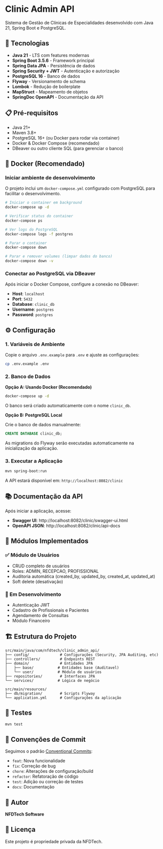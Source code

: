 # Clinic Admin API

Sistema de Gestão de Clínicas de Especialidades desenvolvido com Java 21, Spring Boot e PostgreSQL.

## 🚀 Tecnologias

- **Java 21** - LTS com features modernas
- **Spring Boot 3.5.6** - Framework principal
- **Spring Data JPA** - Persistência de dados
- **Spring Security + JWT** - Autenticação e autorização
- **PostgreSQL 16** - Banco de dados
- **Flyway** - Versionamento de schema
- **Lombok** - Redução de boilerplate
- **MapStruct** - Mapeamento de objetos
- **SpringDoc OpenAPI** - Documentação da API

## 📋 Pré-requisitos

- Java 21+
- Maven 3.8+
- PostgreSQL 16+ (ou Docker para rodar via container)
- Docker & Docker Compose (recomendado)
- DBeaver ou outro cliente SQL (para gerenciar o banco)

## 🐳 Docker (Recomendado)

### Iniciar ambiente de desenvolvimento

O projeto inclui um `docker-compose.yml` configurado com PostgreSQL para facilitar o desenvolvimento.

```bash
# Iniciar o container em background
docker-compose up -d

# Verificar status do container
docker-compose ps

# Ver logs do PostgreSQL
docker-compose logs -f postgres

# Parar o container
docker-compose down

# Parar e remover volumes (limpar dados do banco)
docker-compose down -v
```

### Conectar ao PostgreSQL via DBeaver

Após iniciar o Docker Compose, configure a conexão no DBeaver:

- **Host**: `localhost`
- **Port**: `5432`
- **Database**: `clinic_db`
- **Username**: `postgres`
- **Password**: `postgres`

## ⚙️ Configuração

### 1. Variáveis de Ambiente

Copie o arquivo `.env.example` para `.env` e ajuste as configurações:

```bash
cp .env.example .env
```

### 2. Banco de Dados

**Opção A: Usando Docker (Recomendado)**

```bash
docker-compose up -d
```

O banco será criado automaticamente com o nome `clinic_db`.

**Opção B: PostgreSQL Local**

Crie o banco de dados manualmente:

```sql
CREATE DATABASE clinic_db;
```

As migrations do Flyway serão executadas automaticamente na inicialização da aplicação.

### 3. Executar a Aplicação

```bash
mvn spring-boot:run
```

A API estará disponível em: `http://localhost:8082/clinic`

## 📚 Documentação da API

Após iniciar a aplicação, acesse:

- **Swagger UI**: http://localhost:8082/clinic/swagger-ui.html
- **OpenAPI JSON**: http://localhost:8082/clinic/api-docs

## 🔐 Módulos Implementados

### ✅ Módulo de Usuários
- CRUD completo de usuários
- Roles: ADMIN, RECEPCAO, PROFISSIONAL
- Auditoria automática (created_by, updated_by, created_at, updated_at)
- Soft delete (desativação)

### 🚧 Em Desenvolvimento
- Autenticação JWT
- Cadastro de Profissionais e Pacientes
- Agendamento de Consultas
- Módulo Financeiro

## 🏗️ Estrutura do Projeto

```
src/main/java/com/nfdtech/clinic_admin_api/
├── config/              # Configurações (Security, JPA Auditing, etc)
├── controllers/         # Endpoints REST
├── domain/              # Entidades JPA
│   ├── base/           # Entidades base (Auditavel)
│   └── user/           # Módulo de usuários
├── repositories/        # Interfaces JPA
└── services/           # Lógica de negócio

src/main/resources/
├── db/migration/        # Scripts Flyway
└── application.yml      # Configurações da aplicação
```

## 🧪 Testes

```bash
mvn test
```

## 📝 Convenções de Commit

Seguimos o padrão [Conventional Commits](https://www.conventionalcommits.org/):

- `feat`: Nova funcionalidade
- `fix`: Correção de bug
- `chore`: Alterações de configuração/build
- `refactor`: Refatoração de código
- `test`: Adição ou correção de testes
- `docs`: Documentação

## 👥 Autor

**NFDTech Software**

## 📄 Licença

Este projeto é propriedade privada da NFDTech.
